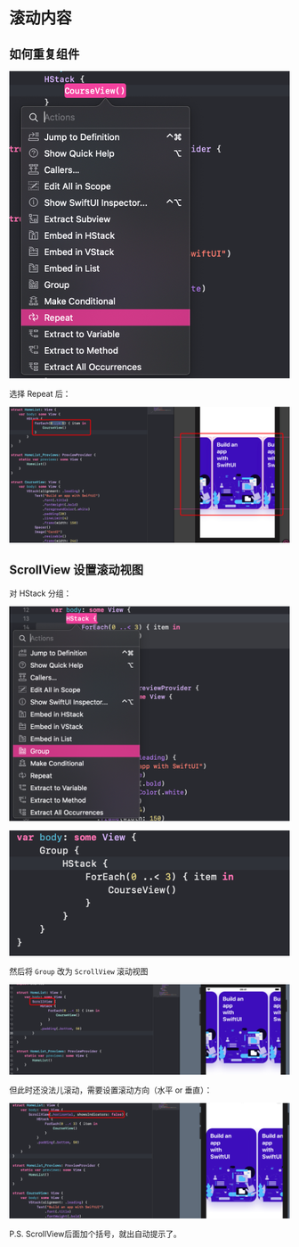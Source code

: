 # 滚动内容

## 如何重复组件

![image-20200726203456044](images/image-20200726203456044.png)

选择 Repeat 后：

![image-20200726203535670](images/image-20200726203535670.png)

## ScrollView 设置滚动视图

对 HStack 分组：

![image-20200726203652125](images/image-20200726203652125.png)

![image-20200726203708240](images/image-20200726203708240.png)

然后将 `Group` 改为 `ScrollView` 滚动视图

![image-20200726204013925](images/image-20200726204013925.png)

但此时还没法儿滚动，需要设置滚动方向（水平 or 垂直）：

![image-20200726204102566](images/image-20200726204102566.png)

P.S. ScrollView后面加个括号，就出自动提示了。